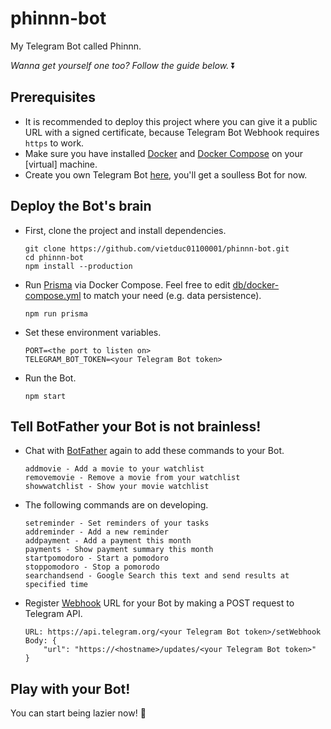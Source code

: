# phinnn-bot

My Telegram Bot called Phinnn.

*Wanna get yourself one too? Follow the guide below.* ⏬

## Prerequisites

- It is recommended to deploy this project where you can give it a public URL with a signed certificate, because Telegram Bot Webhook requires `https` to work.
- Make sure you have installed [Docker](https://docs.docker.com/) and [Docker Compose](https://docs.docker.com/compose/install/) on your [virtual] machine.
- Create you own Telegram Bot [here](https://core.telegram.org/bots#6-botfather), you'll get a soulless Bot for now.

## Deploy the Bot's brain

- First, clone the project and install dependencies.

    ```
    git clone https://github.com/vietduc01100001/phinnn-bot.git
    cd phinnn-bot
    npm install --production
    ```

- Run [Prisma](https://www.prisma.io/docs/) via Docker Compose. Feel free to edit [db/docker-compose.yml](db/docker-compose.yml) to match your need (e.g. data persistence).

    ```
    npm run prisma
    ```

- Set these environment variables.

    ```
    PORT=<the port to listen on>
    TELEGRAM_BOT_TOKEN=<your Telegram Bot token>
    ```

- Run the Bot.

    ```
    npm start
    ```

## Tell BotFather your Bot is not brainless!

- Chat with [BotFather](https://t.me/botfather) again to add these commands to your Bot.

    ```
    addmovie - Add a movie to your watchlist
    removemovie - Remove a movie from your watchlist
    showwatchlist - Show your movie watchlist
    ```

- The following commands are on developing.
    ```
    setreminder - Set reminders of your tasks
    addreminder - Add a new reminder
    addpayment - Add a payment this month
    payments - Show payment summary this month
    startpomodoro - Start a pomodoro
    stoppomodoro - Stop a pomorodo
    searchandsend - Google Search this text and send results at specified time
    ```

- Register [Webhook](https://core.telegram.org/bots/api#setwebhook) URL for your Bot by making a POST request to Telegram API.

    ```
    URL: https://api.telegram.org/<your Telegram Bot token>/setWebhook
    Body: {
        "url": "https://<hostname>/updates/<your Telegram Bot token>"
    }
    ```

## Play with your Bot!

You can start being lazier now! 🎉

